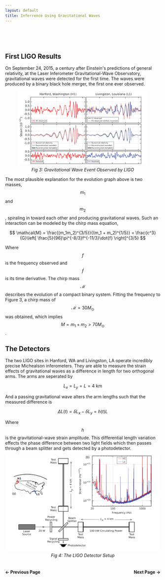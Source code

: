 ```yaml
---
layout: default
title: Inferrence Using Gravitational Waves
---
```


<br>

<br>

<br>

## First LIGO Results
On September 24, 2015, a century after Einstein's predictions of general relativity, at the Laser Inferometer Gravitational-Wave Observatory, gravitational waves were detected for the first time. The waves were produced by a binary black hole merger, the first one ever observed.

<figure style="text-align: center;">
  <img src="/assets/css/ligo_merger.png" alt="Gravitational Wave Event Observed by LIGO" width="500"/>
  <figcaption style="margin-top: 5px; font-style: italic;">Fig 3: Gravitational Wave Event Observed by LIGO</figcaption>
</figure>

The most plausible explanation for the evolution graph above is two masses, $$m_1$$ and $$m_2$$, spiraling in toward each other and producing gravitational waves.
Such an interaction can be modeled by the chirp mass equation,

$$
\mathcal{M} = \frac{(m_1m_2)^{3/5}}{(m_1 + m_2)^{1/5}} = \frac{c^3}{G}\left[ \frac{5}{96}\pi^{-8/3}f^{-11/3}\dot{f} \right]^{3/5}
$$

Where $$f$$ is the frequency observed and $$\dot{f}$$ is its time derivative. The chirp mass $$\mathcal{M}$$ describes the evolution of a compact binary system. Fitting the frequency to Figure 3, a chirp mass of $$\mathcal{M} = 30 M_\odot$$ was obtained, which implies $$M = m_1 + m_2 > 70 M_\odot$$.

## The Detectors

The two LIGO sites in Hanford, WA and Livingston, LA operate incredibly precise Michealson inferometers. They are able to measure the strain effects of gravitational waves as a difference in length for two orthogonal arms. The arms are seperated by

$$
L_x = L_y = L = 4 \text{ km}
$$

And a passing gravitational wave alters the arm lengths such that the measured difference is 

$$
\Delta L(t) = \delta L_x − \delta L_y = h(t)L
$$

Where $$h$$ is the gravitational-wave strain amplitude. This differential length variation effects the phase difference between two light fields which then passes through a beam splitter and gets detected by a photodetector.

<div style="text-align: center;">
  <img src="/assets/css/ligo_setup.png" alt="The LIGO Detector Setup" width="500" />
  <figcaption style="margin-top: 5px; font-style: italic;">Fig 4: The LIGO Detector Setup</figcaption>
</div>

<br>

<div style="display: flex; justify-content: space-between; margin-top: 20px;">
  <a href="/accretion_disk.html" style="text-decoration: none; font-weight: bold;">&#8592; Previous Page</a>
  <a href="/direct_imaging.html" style="text-decoration: none; font-weight: bold;">Next Page &#8594;</a>
</div>

<br>
